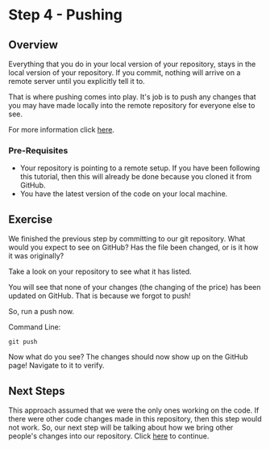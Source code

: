 Step 4 - Pushing
========

## Overview

Everything that you do in your local version of your repository, stays in the local version of your repository.  If you commit, nothing will arrive on a remote server until you explicitly tell it to.

That is where pushing comes into play.  It's job is to push any changes that you may have made locally into the remote repository for everyone else to see.

For more information click [here](https://help.github.com/articles/pushing-to-a-remote/).

### Pre-Requisites

 * Your repository is pointing to a remote setup.  If you have been following this tutorial, then this will already be done because you cloned it from GitHub.
 * You have the latest version of the code on your local machine.

## Exercise

We finished the previous step by committing to our git repository.  What would you expect to see on GitHub?  Has the file been changed, or is it how it was originally?

Take a look on your repository to see what it has listed.

You will see that none of your changes (the changing of the price) has been updated on GitHub.  That is because we forgot to push!

So, run a push now.

Command Line:

```
git push
```

Now what do you see?  The changes should now show up on the GitHub page!  Navigate to it to verify.

## Next Steps

This approach assumed that we were the only ones working on the code.  If there were other code changes made in this repository, then this step would not work.  So, our next step will be talking about how we bring other people's changes into our repository.  Click [here](step-5-pulling.md) to continue.